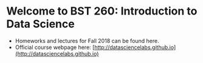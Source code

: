 # Welcome to BST 260: Introduction to Data Science 

* Homeworks and lectures for Fall 2018 can be found here. 
* Official course webpage here: [http://datasciencelabs.github.io](http://datasciencelabs.github.io)
